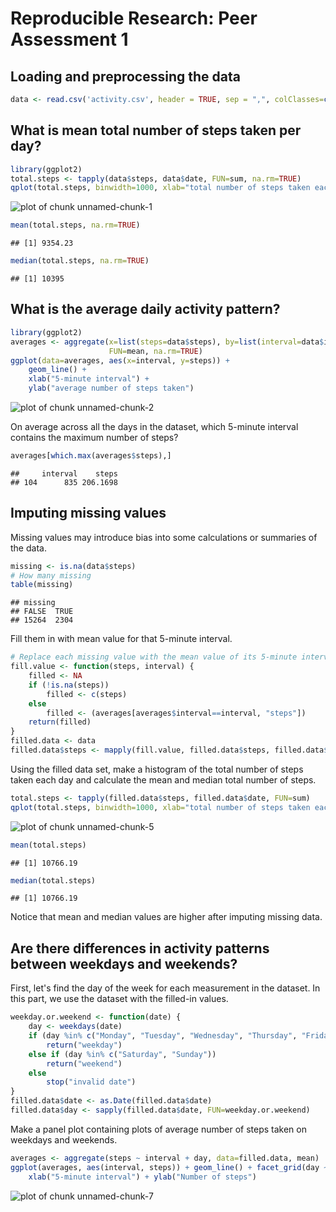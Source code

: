 # Reproducible Research: Peer Assessment 1

## Loading and preprocessing the data

```r
data <- read.csv('activity.csv', header = TRUE, sep = ",", colClasses=c("numeric", "character","numeric"))
```

## What is mean total number of steps taken per day?

```r
library(ggplot2)
total.steps <- tapply(data$steps, data$date, FUN=sum, na.rm=TRUE)
qplot(total.steps, binwidth=1000, xlab="total number of steps taken each day")
```

![plot of chunk unnamed-chunk-1](figure/unnamed-chunk-1-1.png)

```r
mean(total.steps, na.rm=TRUE)
```

```
## [1] 9354.23
```

```r
median(total.steps, na.rm=TRUE)
```

```
## [1] 10395
```

## What is the average daily activity pattern?

```r
library(ggplot2)
averages <- aggregate(x=list(steps=data$steps), by=list(interval=data$interval),
                      FUN=mean, na.rm=TRUE)
ggplot(data=averages, aes(x=interval, y=steps)) +
    geom_line() +
    xlab("5-minute interval") +
    ylab("average number of steps taken")
```

![plot of chunk unnamed-chunk-2](figure/unnamed-chunk-2-1.png)

On average across all the days in the dataset, which 5-minute interval contains the maximum number of steps?

```r
averages[which.max(averages$steps),]
```

```
##     interval    steps
## 104      835 206.1698
```

## Imputing missing values

Missing values may introduce bias into some calculations or summaries of the data.


```r
missing <- is.na(data$steps)
# How many missing
table(missing)
```

```
## missing
## FALSE  TRUE 
## 15264  2304
```

Fill them in with mean value for that 5-minute interval.


```r
# Replace each missing value with the mean value of its 5-minute interval
fill.value <- function(steps, interval) {
    filled <- NA
    if (!is.na(steps))
        filled <- c(steps)
    else
        filled <- (averages[averages$interval==interval, "steps"])
    return(filled)
}
filled.data <- data
filled.data$steps <- mapply(fill.value, filled.data$steps, filled.data$interval)
```

Using the filled data set, make a histogram of the total number of steps taken each day and calculate the mean and median total number of steps.


```r
total.steps <- tapply(filled.data$steps, filled.data$date, FUN=sum)
qplot(total.steps, binwidth=1000, xlab="total number of steps taken each day")
```

![plot of chunk unnamed-chunk-5](figure/unnamed-chunk-5-1.png)

```r
mean(total.steps)
```

```
## [1] 10766.19
```

```r
median(total.steps)
```

```
## [1] 10766.19
```

Notice that mean and median values are higher after imputing missing data.

## Are there differences in activity patterns between weekdays and weekends?
First, let's find the day of the week for each measurement in the dataset. In
this part, we use the dataset with the filled-in values.


```r
weekday.or.weekend <- function(date) {
    day <- weekdays(date)
    if (day %in% c("Monday", "Tuesday", "Wednesday", "Thursday", "Friday"))
        return("weekday")
    else if (day %in% c("Saturday", "Sunday"))
        return("weekend")
    else
        stop("invalid date")
}
filled.data$date <- as.Date(filled.data$date)
filled.data$day <- sapply(filled.data$date, FUN=weekday.or.weekend)
```

Make a panel plot containing plots of average number of steps taken on weekdays and weekends.

```r
averages <- aggregate(steps ~ interval + day, data=filled.data, mean)
ggplot(averages, aes(interval, steps)) + geom_line() + facet_grid(day ~ .) +
    xlab("5-minute interval") + ylab("Number of steps")
```

![plot of chunk unnamed-chunk-7](figure/unnamed-chunk-7-1.png)
